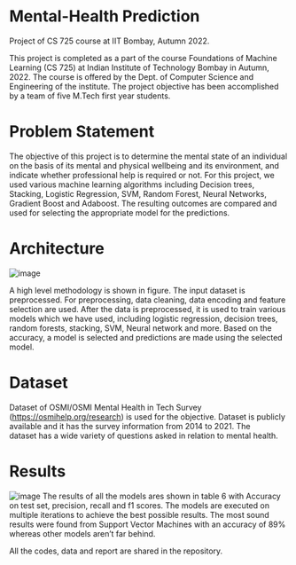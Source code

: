 # Mental-Health Prediction
Project of CS 725 course at IIT Bombay, Autumn 2022.

This project is completed as a part of the course Foundations of Machine Learning (CS 725) at Indian Institute of Technology Bombay in Autumn, 2022. The course is offered by the Dept. of Computer Science and Engineering of the institute. The project objective has been accomplished by a team of five M.Tech first year students.



# Problem Statement
The objective of this project is to determine the mental state of an individual on the basis of its mental and physical wellbeing and its environment, and indicate whether professional help is required or not. For this project, we used various machine learning algorithms including Decision trees, Stacking, Logistic Regression, SVM, Random Forest, Neural Networks, Gradient Boost and Adaboost. The resulting outcomes are compared and used for selecting the appropriate model for the
predictions.


# Architecture
![image](https://github.com/iamtatha/Mental-Health/assets/57251093/65f66392-0dac-4c4d-8b45-d087e8473cbe)

A high level methodology is shown in figure. The input dataset is preprocessed. For preprocessing, data cleaning, data encoding and feature selection are used. After the data is preprocessed, it is used to train various models which we have used, including logistic regression, decision trees, random forests, stacking, SVM, Neural network and more. Based on the accuracy, a model is selected and predictions are made using the selected model.


# Dataset
Dataset of OSMI/OSMI Mental Health in Tech Survey (https://osmihelp.org/research) is used for the objective.
Dataset is publicly available and it has the survey information from 2014 to 2021. The dataset has a wide variety of questions asked in relation to mental health.



# Results
![image](https://github.com/iamtatha/Mental-Health/assets/57251093/ce442a10-dd62-4b93-92c3-e07cb64da72c)
The results of all the models ares shown in table 6 with Accuracy on test set, precision, recall and f1 scores. The models are executed on multiple iterations to achieve the best possible results. The most sound results were found from Support Vector Machines with an accuracy of 89% whereas other models aren’t far behind.


All the codes, data and report are shared in the repository.

